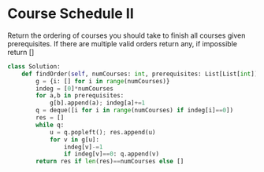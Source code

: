 # Course Schedule II

Return the ordering of courses you should take to finish all courses given prerequisites. If there are multiple valid orders return any, if impossible return []

```python
class Solution:
    def findOrder(self, numCourses: int, prerequisites: List[List[int]]) -> List[int]:
        g = {i: [] for i in range(numCourses)}
        indeg = [0]*numCourses
        for a,b in prerequisites:
            g[b].append(a); indeg[a]+=1
        q = deque([i for i in range(numCourses) if indeg[i]==0])
        res = []
        while q:
            u = q.popleft(); res.append(u)
            for v in g[u]:
                indeg[v]-=1
                if indeg[v]==0: q.append(v)
        return res if len(res)==numCourses else []
```
